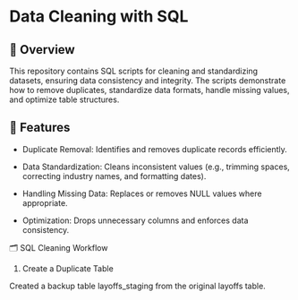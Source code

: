 # Data Cleaning with SQL


## 📌 **Overview**

This repository contains SQL scripts for cleaning and standardizing datasets, ensuring data consistency and integrity. The scripts demonstrate how to remove duplicates, standardize data formats, handle missing values, and optimize table structures.

## 🚀 **Features**

- Duplicate Removal: Identifies and removes duplicate records efficiently.

- Data Standardization: Cleans inconsistent values (e.g., trimming spaces, correcting industry names, and formatting dates).

- Handling Missing Data: Replaces or removes NULL values where appropriate.

- Optimization: Drops unnecessary columns and enforces data consistency.

🗂 SQL Cleaning Workflow

1. Create a Duplicate Table

Created a backup table layoffs_staging from the original layoffs table.
